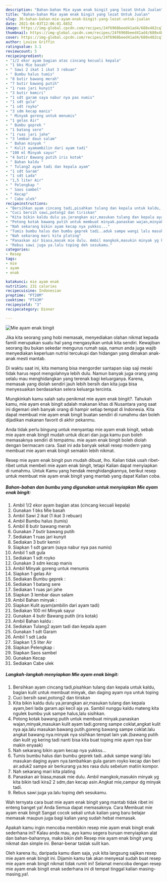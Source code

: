 ```yaml
---
description: "Bahan-bahan Mie ayam enak bingit yang lezat Untuk Jualan"
title: "Bahan-bahan Mie ayam enak bingit yang lezat Untuk Jualan"
slug: 36-bahan-bahan-mie-ayam-enak-bingit-yang-lezat-untuk-jualan
date: 2021-04-03T12:06:01.685Z
image: https://img-global.cpcdn.com/recipes/24f6968beed41ad4/680x482cq70/mie-ayam-enak-bingit-foto-resep-utama.jpg
thumbnail: https://img-global.cpcdn.com/recipes/24f6968beed41ad4/680x482cq70/mie-ayam-enak-bingit-foto-resep-utama.jpg
cover: https://img-global.cpcdn.com/recipes/24f6968beed41ad4/680x482cq70/mie-ayam-enak-bingit-foto-resep-utama.jpg
author: Louise Griffin
ratingvalue: 3.1
reviewcount: 5
recipeingredient:
- "1/2 ekor ayam bagian atas cincang kecuali kepala"
- "1 bks Mie basah"
- " Sawi 2 ikat 1 ikat 3 rebuan"
- " Bumbu halus tumis"
- "8 butir bawang merah"
- "7 butir bawang putih"
- "1 ruas jari kunyit"
- "3 butir kemiri"
- "1 sdt garam saya nabur nya pas numis"
- "1 sdt gula"
- "1 sdt royko"
- "3 sdm kecap manis"
- " Minyak goreng untuk menumis"
- "1 gelas Air"
- " Bumbu geprek "
- "1 batang sere"
- "1 ruas jari jahe"
- "3 lembar daun salam"
- " Bahan minyak "
- " Kulit ayamambilin dari ayam tadi"
- "100 ml Minyak sayur"
- "4 butir Bawang putih iris kotak"
- " Bahan kaldu "
- " Tulang2 ayam tadi dan kepala ayam"
- "1 sdt Garam"
- "1 sdt Lada"
- "1,5 liter Air"
- " Pelengkap "
- " Saos sambel"
- " Kecap"
- " Cabe ulek"
recipeinstructions:
- "Bersihkan ayam cincang tadi,pisahkan tulang dan kepala untuk kaldu, bagian kulit untuk membuat minyak, dan daging ayam nya untuk toping"
- "Cuci bersih sawi,potong2 dan tiriskan"
- "Kita bikin kaldu dulu ya.jerangkan air,masukan tulang dan kepala ayam,beri lada garam.api kecil aja ya. Sambil nunggu kaldu mateng kita ngulek bumbu yuk sampe halus,lalu sisihkan."
- "Potong kotak bawang putih untuk membuat minyak.panaskan wajan,minyak,masukan kulit ayam tadi.goreng sampe coklat,angkat kulit nya aja.lalu masukan bawang putih.goreng bawang sampe coklat.lalu angkat bawang nya.minyak nya sisihkan tempat lain yak.(bawang putih dan kulit yg kering tadi nanti bisa kita buat toping mie ayam nya biar makin enyaak)"
- "Nah sekarang bikin ayam kecap nya yukkss..."
- "Tumis bumbu halus dan bumbu geprek tadi..aduk sampe wangi lalu masukan daging ayam nya.tambahkan gula garam royko kecap dan beri air.aduk2 sampe air berkurang ya.tes rasa dulu sebelum matiin kompor."
- "Nah sekarang mari kita plating"
- "Panaskan air biasa,masak mie dulu. Ambil mangkok,masukin minyak yg kita bikin tadi kira2 2 sdm,dan kecap asin.Angkat mie,campur dg minyak tadi."
- "Rebus sawi juga ya.lalu toping deh sesukamu."
categories:
- Resep
tags:
- mie
- ayam
- enak

katakunci: mie ayam enak 
nutrition: 231 calories
recipecuisine: Indonesian
preptime: "PT20M"
cooktime: "PT43M"
recipeyield: "3"
recipecategory: Dinner

---
```



![Mie ayam enak bingit](https://img-global.cpcdn.com/recipes/24f6968beed41ad4/680x482cq70/mie-ayam-enak-bingit-foto-resep-utama.jpg)

Jika kita seorang yang hobi memasak, menyediakan olahan nikmat kepada famili merupakan suatu hal yang mengasyikan untuk kita sendiri. Kewajiban seorang ibu bukan sekedar mengurus rumah saja, namun anda juga wajib menyediakan keperluan nutrisi tercukupi dan hidangan yang dimakan anak-anak mesti mantab.

Di waktu  saat ini, kita memang bisa mengorder santapan siap saji meski tidak harus repot mengolahnya lebih dulu. Namun banyak juga orang yang selalu mau menghidangkan yang terenak bagi keluarganya. Karena, memasak yang diolah sendiri jauh lebih bersih dan kita juga bisa menyesuaikan berdasarkan selera keluarga tercinta. 



Mungkinkah kamu salah satu penikmat mie ayam enak bingit?. Tahukah kamu, mie ayam enak bingit adalah makanan khas di Nusantara yang saat ini digemari oleh banyak orang di hampir setiap tempat di Indonesia. Kita dapat membuat mie ayam enak bingit buatan sendiri di rumahmu dan boleh dijadikan makanan favorit di akhir pekanmu.

Anda tidak perlu bingung untuk menyantap mie ayam enak bingit, sebab mie ayam enak bingit mudah untuk dicari dan juga kamu pun boleh memasaknya sendiri di tempatmu. mie ayam enak bingit boleh diolah dengan bermacam cara. Saat ini ada banyak sekali resep modern yang membuat mie ayam enak bingit semakin lebih nikmat.

Resep mie ayam enak bingit pun mudah dibuat, lho. Kalian tidak usah ribet-ribet untuk membeli mie ayam enak bingit, tetapi Kalian dapat menyiapkan di rumahmu. Untuk Kamu yang hendak menghidangkannya, berikut resep untuk membuat mie ayam enak bingit yang mantab yang dapat Kalian coba.

<!--inarticleads1-->

##### Bahan-bahan dan bumbu yang digunakan untuk menyiapkan Mie ayam enak bingit:

1. Ambil 1/2 ekor ayam bagian atas (cincang kecuali kepala)
1. Gunakan 1 bks Mie basah
1. Ambil  Sawi 2 ikat (1 ikat 3 rebuan)
1. Ambil  Bumbu halus (tumis)
1. Ambil 8 butir bawang merah
1. Gunakan 7 butir bawang putih
1. Sediakan 1 ruas jari kunyit
1. Sediakan 3 butir kemiri
1. Siapkan 1 sdt garam (saya nabur nya pas numis)
1. Ambil 1 sdt gula
1. Sediakan 1 sdt royko
1. Gunakan 3 sdm kecap manis
1. Ambil  Minyak goreng untuk menumis
1. Siapkan 1 gelas Air
1. Sediakan  Bumbu geprek :
1. Sediakan 1 batang sere
1. Sediakan 1 ruas jari jahe
1. Siapkan 3 lembar daun salam
1. Ambil  Bahan minyak :
1. Siapkan  Kulit ayam(ambilin dari ayam tadi)
1. Sediakan 100 ml Minyak sayur
1. Gunakan 4 butir Bawang putih (iris kotak)
1. Ambil  Bahan kaldu :
1. Sediakan  Tulang2 ayam tadi dan kepala ayam
1. Gunakan 1 sdt Garam
1. Ambil 1 sdt Lada
1. Siapkan 1,5 liter Air
1. Siapkan  Pelengkap :
1. Siapkan  Saos sambel
1. Gunakan  Kecap
1. Sediakan  Cabe ulek




<!--inarticleads2-->

##### Langkah-langkah menyiapkan Mie ayam enak bingit:

1. Bersihkan ayam cincang tadi,pisahkan tulang dan kepala untuk kaldu, bagian kulit untuk membuat minyak, dan daging ayam nya untuk toping
1. Cuci bersih sawi,potong2 dan tiriskan
1. Kita bikin kaldu dulu ya.jerangkan air,masukan tulang dan kepala ayam,beri lada garam.api kecil aja ya. Sambil nunggu kaldu mateng kita ngulek bumbu yuk sampe halus,lalu sisihkan.
1. Potong kotak bawang putih untuk membuat minyak.panaskan wajan,minyak,masukan kulit ayam tadi.goreng sampe coklat,angkat kulit nya aja.lalu masukan bawang putih.goreng bawang sampe coklat.lalu angkat bawang nya.minyak nya sisihkan tempat lain yak.(bawang putih dan kulit yg kering tadi nanti bisa kita buat toping mie ayam nya biar makin enyaak)
1. Nah sekarang bikin ayam kecap nya yukkss...
1. Tumis bumbu halus dan bumbu geprek tadi..aduk sampe wangi lalu masukan daging ayam nya.tambahkan gula garam royko kecap dan beri air.aduk2 sampe air berkurang ya.tes rasa dulu sebelum matiin kompor.
1. Nah sekarang mari kita plating
1. Panaskan air biasa,masak mie dulu. Ambil mangkok,masukin minyak yg kita bikin tadi kira2 2 sdm,dan kecap asin.Angkat mie,campur dg minyak tadi.
1. Rebus sawi juga ya.lalu toping deh sesukamu.




Wah ternyata cara buat mie ayam enak bingit yang mantab tidak ribet ini enteng banget ya! Anda Semua dapat memasaknya. Cara Membuat mie ayam enak bingit Sangat cocok sekali untuk kalian yang baru belajar memasak maupun juga bagi kalian yang sudah hebat memasak.

Apakah kamu ingin mencoba membikin resep mie ayam enak bingit enak sederhana ini? Kalau anda mau, ayo kamu segera buruan menyiapkan alat dan bahan-bahannya, maka bikin deh Resep mie ayam enak bingit yang nikmat dan simple ini. Benar-benar taidak sulit kan. 

Oleh karena itu, daripada kamu diam saja, yuk kita langsung sajikan resep mie ayam enak bingit ini. Dijamin kamu tak akan menyesal sudah buat resep mie ayam enak bingit nikmat tidak rumit ini! Selamat mencoba dengan resep mie ayam enak bingit enak sederhana ini di tempat tinggal kalian masing-masing,ya!.

